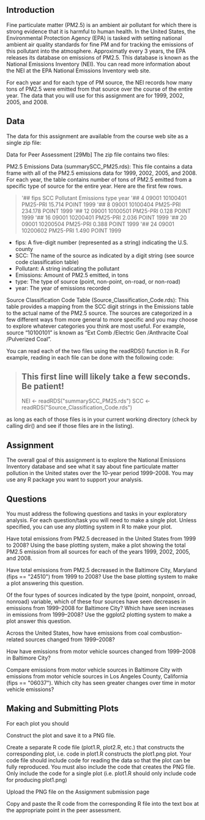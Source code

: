 ## Introduction

Fine particulate matter (PM2.5) is an ambient air pollutant for which there 
is strong evidence that it is harmful to human health. In the United States, 
the Environmental Protection Agency (EPA) is tasked with setting national 
ambient air quality standards for fine PM and for tracking the emissions of 
this pollutant into the atmosphere. Approximatly every 3 years, the EPA 
releases its database on emissions of PM2.5. This database is known as the 
National Emissions Inventory (NEI). You can read more information about the 
NEI at the EPA National Emissions Inventory web site.

For each year and for each type of PM source, the NEI records how many tons 
of PM2.5 were emitted from that source over the course of the entire year. 
The data that you will use for this assignment are for 1999, 2002, 2005, and 
2008.

## Data

The data for this assignment are available from the course web site as a 
single zip file:

Data for Peer Assessment [29Mb]
The zip file contains two files:

PM2.5 Emissions Data (summarySCC_PM25.rds): This file contains a data frame 
with all of the PM2.5 emissions data for 1999, 2002, 2005, and 2008. For 
each year, the table contains number of tons of PM2.5 emitted from a specific 
type of source for the entire year. Here are the first few rows.

> '##     fips      SCC Pollutant Emissions  type year
> '## 4  09001 10100401  PM25-PRI    15.714 POINT 1999
> '## 8  09001 10100404  PM25-PRI   234.178 POINT 1999
> '## 12 09001 10100501  PM25-PRI     0.128 POINT 1999
> '## 16 09001 10200401  PM25-PRI     2.036 POINT 1999
> '## 20 09001 10200504  PM25-PRI     0.388 POINT 1999
> '## 24 09001 10200602  PM25-PRI     1.490 POINT 1999

* fips: A five-digit number (represented as a string) indicating the U.S. county
* SCC: The name of the source as indicated by a digit string (see source code classification table)
* Pollutant: A string indicating the pollutant
* Emissions: Amount of PM2.5 emitted, in tons
* type: The type of source (point, non-point, on-road, or non-road)
* year: The year of emissions recorded

Source Classification Code Table (Source_Classification_Code.rds): This 
table provides a mapping from the SCC digit strings in the Emissions table 
to the actual name of the PM2.5 source. The sources are categorized in a few 
different ways from more general to more specific and you may choose to 
explore whatever categories you think are most useful. For example, source 
“10100101” is known as “Ext Comb /Electric Gen /Anthracite Coal /Pulverized 
Coal”.

You can read each of the two files using the readRDS() function in R. For 
example, reading in each file can be done with the following code:

> ## This first line will likely take a few seconds. Be patient!
> NEI <- readRDS("summarySCC_PM25.rds")
> SCC <- readRDS("Source_Classification_Code.rds")

as long as each of those files is in your current working directory (check 
by calling dir() and see if those files are in the listing).

## Assignment
The overall goal of this assignment is to explore the National Emissions 
Inventory database and see what it say about fine particulate matter 
pollution in the United states over the 10-year period 1999–2008. You may 
use any R package you want to support your analysis.

## Questions
You must address the following questions and tasks in your exploratory 
analysis. For each question/task you will need to make a single plot. 
Unless specified, you can use any plotting system in R to make your plot.

Have total emissions from PM2.5 decreased in the United States from 1999 
to 2008? Using the base plotting system, make a plot showing the total 
PM2.5 emission from all sources for each of the years 1999, 2002, 2005, 
and 2008.

Have total emissions from PM2.5 decreased in the Baltimore City, Maryland 
(fips == "24510") from 1999 to 2008? Use the base plotting system to make 
a plot answering this question.

Of the four types of sources indicated by the type (point, nonpoint, 
onroad, nonroad) variable, which of these four sources have seen decreases 
in emissions from 1999–2008 for Baltimore City? Which have seen increases 
in emissions from 1999–2008? Use the ggplot2 plotting system to make a plot 
answer this question.

Across the United States, how have emissions from coal combustion-related 
sources changed from 1999–2008?

How have emissions from motor vehicle sources changed from 1999–2008 in 
Baltimore City?

Compare emissions from motor vehicle sources in Baltimore City with 
emissions from motor vehicle sources in Los Angeles County, California 
(fips == "06037"). Which city has seen greater changes over time in motor 
vehicle emissions?

## Making and Submitting Plots
For each plot you should

Construct the plot and save it to a PNG file.

Create a separate R code file (plot1.R, plot2.R, etc.) that constructs 
the corresponding plot, i.e. code in plot1.R constructs the plot1.png plot. 
Your code file should include code for reading the data so that the plot 
can be fully reproduced. You must also include the code that creates the 
PNG file. Only include the code for a single plot (i.e. plot1.R should only 
include code for producing plot1.png)

Upload the PNG file on the Assignment submission page

Copy and paste the R code from the corresponding R file into the text box 
at the appropriate point in the peer assessment.